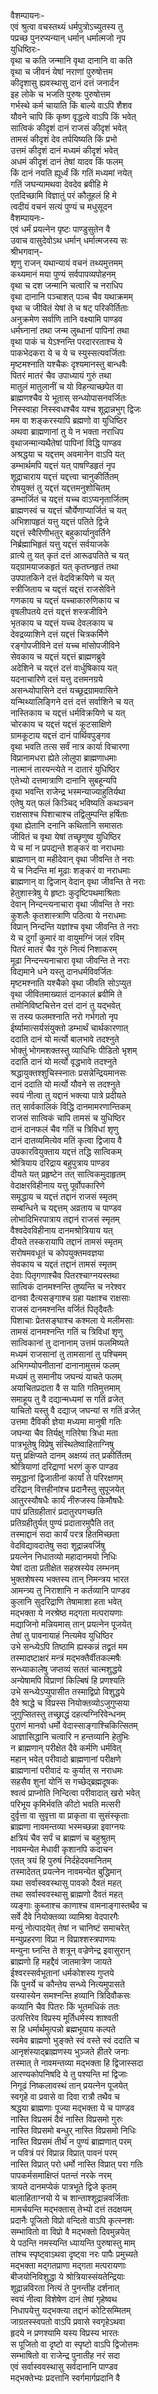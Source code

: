 वैशम्पायनः-  
एवं श्रुत्वा वचस्तथ्यं धर्मपुत्रोऽच्युतस्य तु  
पप्रच्छ पुनरप्यन्यान् धर्मान् धर्मात्मजो नृप  
युधिष्ठिरः-  
वृथा च कति जन्मानि वृथा दानानि वा कति  
वृथा च जीवनं येषां नराणां पुरुषोत्तम  
कीदृशासु ह्यवस्थासु दानं दत्तं जनार्दन  
इह लोके च भजति पुरुषः पुरुषोत्तम  
गर्भस्थे कर्म चायाति किं बाल्ये वाऽपि शैशव  
यौवने चापि किं कृष्ण वृद्धत्वे वाऽपि किं भवेत्  
सात्विकं कीदृशं दानं राजसं कीदृशं भवेत्  
तामसं कीदृशं देव तर्पयिष्यति किं प्रभो  
उत्तमं कीदृशं दानं मध्यमं कीदृशं भवेत्  
अधमं कीदृशं दानं तेषां यादव किं फलम्  
किं दानं नयति ह्यूर्ध्वं किं गतिं मध्यमां नयेत्  
गतिं जघन्यामथवा देवदेव ब्रवीहि मे  
एतदिच्छामि विज्ञातुं परं कौतूहलं हि मे  
त्वदीयं वचनं सत्यं पुण्यं च मधुसूदन  
वैशम्पायनः-  
एवं धर्मं प्रयत्नेन पृष्टः पाण्डुसुतेन वै  
उवाच वासुदेवोऽथ धर्मान् धर्मात्मजस्य सः  
श्रीभगवान्-  
शृणु राजन् यथान्यायं वचनं तथ्यमुत्तमम्  
कथ्यमानं मया पुण्यं सर्वपापव्यपोहनम्  
वृथा च दश जन्मानि चत्वारि च नराधिप  
वृथा दानानि पञ्चाशत् पञ्च चैव यथाक्रमम्  
वृथा च जीवितं येषां ते च षट् परिकीर्तिताः  
अनुक्रमेण सर्वाणि तानि वक्ष्यामि पाण्डव  
धर्मघ्नानां तथा जन्म लुब्धानां पापिनां तथा  
वृथा पाकं च येऽश्नन्ति परदाररताश्च ये  
पाकभेदकरा ये च ये च स्युस्सत्यवर्जिताः  
मृष्टमश्नाति यश्चैकः दृश्यमानस्तु बान्धवैः  
पितरं मातरं चैव उपाध्यायं गुरुं तथा  
मातुलं मातुलानीं च यो विहन्याच्छपेत वा  
ब्राह्मणश्चैव ये भूतास् सन्ध्योपासनवर्जितः  
निस्स्वाहा निस्स्वधश्चैव यश्च शूद्रान्नभुग् द्विजः  
मम वा शङ्करस्यापि ब्रह्मणो वा युधिष्ठिर  
अथवा ब्राह्मणानां तु ये न भक्ता नराधिप  
वृथाजन्मान्यथैतेषां पापिनां विद्धि पाण्डव  
अश्रद्धया च यद्दत्तम् अवमानेन वाऽपि यत्  
डम्भार्थमपि यद्दत्तं यत् पाषण्डिहृतं नृप  
शूद्राचाराय यद्दत्तं यद्दत्त्वा चानुकीर्तितम्  
रोषयुक्तं तु यद्दत्तं यद्दत्तमनुशोचितम्  
डम्भार्जितं च यद्दत्तं यच्च वाऽप्यनृतार्जितम्  
ब्राह्मणस्वं च यद्दत्तं चौर्येणाप्यार्जितं च यत्  
अभिशापहृतं यत्तु यद्दत्तं पतिते द्विजे  
यद्दत्तं स्वैरिणीभतुर् बहुकार्यानुवर्तिने  
निर्ब्रह्माभिहृतं यत्तु यद्दत्तं सर्वयाजके  
व्रात्ये तु यत् कृतं दत्तं आरूढपतिते च यत्  
यद्ग्रामयाजकहृतं यत् कृतघ्नहृतं तथा  
उपपातकिने दत्तं वेदविक्रयिणे च यत्  
स्त्रीजिताय च यद्दत्तं यद्दत्तं राजसेविने  
गणकाय च यद्दत्तं यच्चाकारुणिकाय च  
वृषलीपतये दत्तं यद्दत्तं शस्त्रजीविने  
भृतकाय च यद्दत्तं यच्च देवलकाय च  
देवद्रव्याशिने दत्तं यद्दत्तं चित्रकर्मिणे  
रङ्गोपजीविने दत्तं यच्च मांसोपजीविने  
सेवकाय च यद्दत्तं यद्दत्तं ब्राह्मणब्रुवे  
अदेशिने च यद्दत्तं दत्तं वार्धुषिकाय यत्  
यदनाचारिणे दत्तं यत्तु दत्तमनग्रये  
असन्ध्योपासिने दत्तं यच्छूद्रग्रामवासिने  
यन्मिथ्यालिङ्गिने दत्तं दत्तं सर्वाशिने च यत्  
नास्तिकाय च यद्दत्तं धर्मविक्रयिणे च यत्  
चोरकाय च यद्दत्तं यद्दत्तं कूटसाक्षिणे  
ग्रामकूटाय यद्दत्तं दानं पार्थिवपुङ्गव  
वृथा भवति तत्स सर्वं नात्र कार्या विचारणा  
विप्रानामधरा ह्येते लोलुपा ब्राह्मणाधमाः  
नात्मानं तारयन्त्येते न दातारं युधिष्ठिर  
एतेभ्यो दत्तमात्राणि दानानि सुबहून्यपि  
वृथा भवन्ति राजेन्द्र भस्मन्याज्याहुतिर्यथा  
एतेषु यत् फलं किञ्चिद् भविष्यति कथञ्चन  
राक्षसाश्च पिशाचाश्च तद्विलुम्पन्ति हर्षिताः  
वृथा ह्येतानि दनानि कथितानि समासतः  
जीवितं च वृथा येषां तच्छृणुष्व युधिष्ठिर  
ये च मां न प्रपद्यन्ते शङ्करं वा नराधमाः  
ब्राह्मणान् वा महीदेवान् वृथा जीवन्ति ते नराः  
ये च निदन्ति मां मूढाः शङ्करं वा नराधमाः  
ब्राह्मणान् वा द्विजान् वेदान् वृथा जीवन्ति ते नराः  
हेतुशास्त्रेषु ये हृष्टाः कुदृष्टिपथमाश्रिताः  
देवान् निन्दन्त्यनाचारा वृथा जीवन्ति ते नराः  
कुशलैः कृतशास्त्राणि पठित्वा ये नराधमाः  
विप्रान् निन्दन्ति यज्ञांश्च वृथा जीवन्ति ते नराः  
ये च दुर्गां कुमारं वा वायुमग्निं जलं रविम्  
पितरं मातरं चैव गुरुं नित्यं निशाकरम्  
मूढा निन्दन्त्यनाचारा वृथा जीवन्ति ते नराः  
विद्यमाने धने यस्तु दानधर्मविवर्जितः  
मृष्टमश्नाति यश्चैको वृथा जीवति सोऽप्युत  
वृथा जीवितमाख्यातं दानकालं ब्रवीमि ते  
तमोनिविष्टचित्तेन दत्तं दानं तु यद्भवेत्  
स तस्य फलमश्नाति नरो गर्भगतो नृप  
ईर्ष्यामात्सर्यसंयुक्तो डम्भार्थं चार्थकारणात्  
ददाति दानं यो मर्त्यो बालभावे तदश्नुते  
भोक्तुं भोगमशक्तस्तु व्याधिभिः पीडितो भृशम्  
ददाति दानं यो मर्त्यो वृद्धभावे तदश्नुते  
श्रद्धायुक्तश्शुचिस्स्नातः प्रसन्नेन्द्रियमानसः  
दानं ददाति यो मर्त्यो यौवने स तदश्नुते  
स्वयं नीत्वा तु यद्दानं भक्त्या पात्रे प्रदीयते  
तत् सार्वकालिकं विद्धि दानमामरणान्तिकम्  
राजसं सात्विकं चापि तामसं च युधिष्ठिर  
दानं दानफलं चैव गतिं च त्रिविधां शृणु  
दानं दातव्यमित्येव मतिं कृत्वा द्विजाय वै  
उपकारवियुक्ताय यद्दत्तं तद्धि सात्विकम्  
श्रोत्रियाय दरिद्राय बहुपुत्राय पाण्डव  
दीयते यत् प्रहृष्टेन तत् सात्विकमुदाहृतम्  
वेदाक्षरविहीनाय यत्तु पूर्वोपकारिणे  
समृद्धाय च यद्दत्तं तद्दानं राजसं स्मृतम्  
सम्बन्धिने च यद्दत्तम् अव्रताय च पाण्डव  
लोभादिभिरपात्राय तद्दानं राजसं स्मृतम्  
वैश्वदेवविहीनाय दानमश्रोत्रियाय यत्  
दीयते तस्करायापि तद्दानं तामसं स्मृतम्  
सरोषमवधूतं च कोपयुक्तमवज्ञया  
सेवकाय च यद्दतं तद्दानं तामसं स्मृतम्  
देवाः पितृगणाश्चैव पितरश्चाग्नयस्तथा  
सात्विकं दानमश्नन्ति तुष्यन्ति च नरेश्वर  
दानवा दैत्यसङ्गाश्च ग्रहा यक्षाश्च राक्षसाः  
राजसं दानमश्नन्ति वर्जितं पितृदैवतैः  
पिशाचाः प्रेतसङ्घाश्च कश्मला ये मलीमसाः  
तामसं दानमश्नन्ति गतिं च त्रिविधां शृणु  
सात्विकानां तु दानानाम् उत्तमं फलमिष्यते  
मध्यमं राजसानां तु तामसानां तु पश्चिमम्  
अभिगम्योपनीतानां दानानामुत्तमं फलम्  
मध्यमं तु समानीय जघन्यं याचते फलम्  
अयाचितप्रदाता वै स याति गतिमुत्तमाम्  
समाहूय तु वै दद्यान्मध्यमां स गतिं व्रजेत्  
याचितो यस्तु वै दद्याज् जघन्यां स गतिं व्रजेत्  
उत्तमा दैविकी ज्ञेया मध्यमा मानुषी गतिः  
जघन्या चैव तिर्यक्षु गतिरेषा त्रिधा मता  
पात्रभूतेषु विप्रेषु संस्थितेष्वाहिताग्निषु  
यत्तु प्रक्षिप्यते दानम् अक्षय्यं तत् प्रकीर्तितम्  
श्रोत्रियाणां दरिद्राणां भरणं कुरु पाण्डव  
समृद्धानां द्विजातीनां कार्यां ते परिरक्षणम्  
दरिद्रान् वित्तहीनांश्च प्रदानैस्तु सुपूजयेत्  
आतुरस्यौषधैः कार्यं नीरुजस्य किमौषधैः  
पापं प्रतिग्रहीतारं प्रदातुरपगच्छति  
प्रतिग्रहीतुर्यत् पुण्यं प्रदातारमुपैति तत्  
तस्माद्दानं सदा कार्यं परत्र हितमिच्छता  
वेदविद्यावदातेषु सदा शूद्रान्नवर्जिषु  
प्रयत्नेन निधातव्यो महादानमयो निधिः  
येषां दाता प्रतीक्षेत सहस्रस्येव लम्भनम्  
भुक्तशेषस्य भक्तस्य तान् निमन्त्रय भारत  
आमन्त्र्य तु निराशानि न कर्तव्यानि पाण्डव  
कुलानि सुदरिद्राणि तेषामाशा हता भवेत्  
मद्भक्ता ये नरश्रेष्ठ मद्गता मत्परायणाः  
मद्याजिनो मन्नियमास् तान् प्रयत्नेन पूजयेत्  
तेषां तु पावनायाहं नित्यमेव युधिष्ठिर  
उभे सन्ध्येऽपि तिष्ठामि ह्यस्कन्नं तद्व्रतं मम  
तस्मादष्टाक्षरं मन्त्रं मद्भक्तैर्वीतकल्मषैः  
सन्ध्याकालेषु जप्तव्यं सततं चात्मशुद्धये  
अन्येषामपि विप्राणां किल्बिषं हि प्रणश्यति  
उभे सन्ध्येऽप्युपासीत तस्माद्विप्रो विशुद्धये  
दैवे श्राद्धे च विप्रस्स नियोक्तव्योऽजुगुप्सया  
जुगुप्सितस्तु तच्छ्राद्धं दहत्यग्निरिवेन्धनम्  
पुराणं मानवो धर्मो वेदास्साङ्गाश्चिकित्सितम्  
आज्ञासिद्धानि चत्वारि न हन्तव्यानि हेतुभिः  
न ब्राह्मणान् परीक्षेत दैवे कर्मणि धर्मवित्  
महान् भवेत् परीवादो ब्राह्मणानां परीक्षणे  
ब्राह्मणानां परीवादं यः कुर्यात् स नराधमः  
सहसैव शुनां योनिं स गच्छेद्ब्रह्मदूषकः  
श्वत्वं प्राप्नोति निन्दित्वा परीवादात् खरो भवेत्  
परिभूय कृमिर्भवति कीटो भवति मत्सरी  
दुर्वृत्ता वा सुवृत्ता वा प्राकृता वा सुसंस्कृताः  
ब्राह्मणा नावमन्तव्या भस्मच्छन्ना इवाग्नयः  
क्षत्रियं चैव सर्पं च ब्राह्मणं च बहुश्रुतम्  
नावमन्येत मेधावी कृशानपि कदाचन  
एतत् त्रयं हि पुरुषं निर्दहेदवमानितम्  
तस्मादेतत् प्रयत्नेन नावमन्येत बुद्धिमान्  
यथा सर्वास्ववस्थासु पावको दैवतं महत्  
तथा सर्वास्ववस्थासु ब्राह्मणो दैवतं महत्  
व्यङ्गाः कुब्जाश्च काणाश्च वामनाङ्गास्तथैव च  
सर्वे दैवे नियोक्तव्या व्यामिश्रा वेदपारगैः  
मन्युं नोत्पादयेत् तेषां न चानिष्टं समाचरेत्  
मन्युप्रहरणा विप्रा न विप्राश्शस्त्रपाणयः  
मन्युना घ्नन्ति ते शत्रून् वज्रेणेन्द्र इवासुरान्  
ब्राह्मणो हि महद्दैवं जातमात्रेण जायते  
ईश्वरस्सर्वभूतानां धर्मकोशस्य गुप्तये  
किं पुनर्ये च कौन्तेय सन्ध्ये नित्यमुपासते  
यस्यास्येन समश्नन्ति हव्यानि त्रिदिवौकसः  
कव्यानि चैव पितरः किं भूतमधिकं ततः  
उत्पत्तिरेव विप्रस्य मूर्तिधर्मस्य शाश्वती  
स हि धर्मार्थमुत्पन्नो ब्रह्मभूयाय कल्पते  
स्वमेव ब्राह्मणो भुङ्क्ते स्वं वस्ते स्वं ददाति च  
आनृशंस्याद्ब्राह्मणस्य भुञ्जते हीतरे जनाः  
तस्मात् ते नावमन्तव्या मद्भक्ता हि द्विजास्सदा  
आरण्यकोपनिषदि ये तु पश्यन्ति मां द्विजाः  
निगूढं निष्कलावस्थं तान् प्रयत्नेन पूजयेत्  
स्वगृहे वा प्रवासे वा दिवा रात्रौ तथैव च  
श्रद्धया ब्राह्मणाः पूज्या मद्भक्ता ये च पाण्डव  
नास्ति विप्रसमं दैवं नास्ति विप्रसमो गुरुः  
नास्ति विप्रसमो बन्धुर् नास्ति विप्रसमो निधिः  
नास्ति विप्रसमं तीर्थं न पुण्यं ब्राह्मणात् परम्  
न पवित्रं परं विप्रान्न विप्रात् पावनं परम्  
नास्ति विप्रात् परो धर्मो नास्ति विप्रात् परा गतिः  
पापकर्मसमाक्षिप्तं पतन्तं नरके नरम्  
त्रायते दानमप्येकं पात्रभूते द्विजे कृतम्  
बालाहिताग्नयो ये च शान्ताश्शूद्रान्नवर्जिताः  
मामर्चयन्ति मद्भक्तास् तेभ्यो दत्तं तदक्षयम्  
प्रदानैः पूजितो विप्रो वन्दितो वाऽपि कृत्स्नशः  
सम्भावितो वा विप्रो वै मद्भक्तो दिवमुन्नयेत्  
ये पठन्ति नमस्यन्ति ध्यायन्ति पुरुषास्तु माम्  
तांश्च स्पृष्ट्वाऽथवा दृष्ट्वा नरः पापैः प्रमुच्यते  
मद्भक्ता मद्गतप्राणा मद्गता मत्परायणाः  
बीजयोनिविशुद्धा ये श्रोत्रियास्संयतेन्द्रियाः  
शूद्रान्नविरता नित्यं ते पुनन्तीह दर्शनात्  
स्वयं नीत्वा विशेषेण दानं तेषां गृहेष्वथ  
निधापयेत्तु यद्भक्त्या तद्दानं कोटिसम्मितम्  
जाग्रतस्स्वपतो वाऽपि प्रवासे स्वगृहेऽथवा  
हृदये न प्रणश्यामि यस्य विप्रस्य भारतः  
स पूजितो वा दृष्टो वा स्पृष्टो वाऽपि द्विजोत्तमः  
सम्भाषितो वा राजेन्द्र पुनातीह नरं सदा  
एवं सर्वास्ववस्थासु सर्वदानानि पाण्डव  
मद्भक्तेभ्यः प्रदत्तानि स्वर्गमार्गप्रदानि वै  
